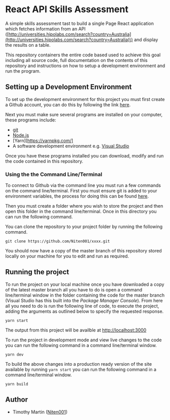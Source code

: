# React API Skills Assessment 

A simple skills assessment tast to build a single Page React application which fetches information from an API \([http://universities.hipolabs.com/search?country=Australia](http://universities.hipolabs.com/search?country=Australia)\) and display the results on a table.

This repository containers the entire code based used to achieve this goal including all source code, full documentation on the contents of this repository and instructions on how to setup a development environment and run the program.

## Setting up a Development Environment

To set up the development environment for this project you must first create a Github account, you can do this by following the link [here](https://github.com/signup).

Next you must make sure several programs are installed on your computer, these programs include:
- [git](https://git-scm.com/downloads)
- [Node.js](https://nodejs.org/)
- [Yarn][https://yarnpkg.com/]
- A software development environment e.g. [Visual Studio](https://visualstudio.microsoft.com/thank-you-downloading-visual-studio/?sku=Community&rel=16)

Once you have these programs installed you can download, modify and run the code contained in this repository.

### Using the the Command Line/Terminal

To connect to Github via the command line you must run a few commands on the command line/terminal. First you must ensure git is added to your environment variables, the process for doing this can be found [here](https://docs.alfresco.com/4.2/tasks/fot-addpath.html).

Then you must create a folder where you wish to store the project and then open this folder in the command line/terminal. Once in this directory you can run the following command.

You can clone the repository to your project folder by running the following command.
```
git clone https://github.com/Niten001/xxxx.git
```
You should now have a copy of the master branch of this repository stored locally on your machine for you to edit and run as required.

## Running the project

To run the project on your local machine once you have downloaded a copy of the latest master branch all you have to do is open a command line/terminal window in the folder containing the code for the master branch (Visual Studio has this built into the *Package Manager Console*). From here all you need to do is run the following line of code, to execute the project, adding the arguments as outlined below to specify the requested response.
```
yarn start
```
The output from this project will be availble at [http://localhost:3000](http://localhost:3000)

To run the project in development mode and view live changes to the code you can run the following command in a command line/terminal window.
```
yarn dev
```
To build the above changes into a production ready version of the site available by running `yarn start` you can run the following command in a command line/terminal window.
```
yarn build
```

## Author
- Timothy Martin \([Niten001](https://github.com/Niten001)\)
